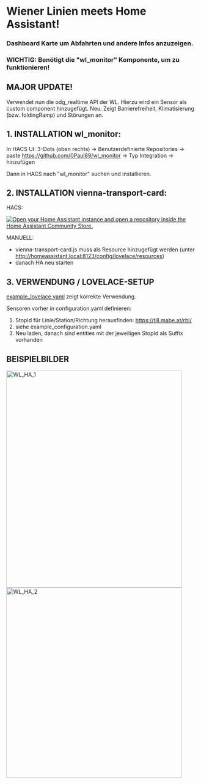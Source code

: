# Wiener Linien meets Home Assistant! 

### Dashboard Karte um Abfahrten und andere Infos anzuzeigen.

### WICHTIG: Benötigt die "wl_monitor" Komponente, um zu funktionieren!


## MAJOR UPDATE!

Verwendet nun die odg_realtime API der WL. Hierzu wird ein Sensor als custom component hinzugefügt.
Neu: Zeigt Barrierefreiheit, Klimatisierung (bzw. foldingRamp) und Störungen an.



## 1. INSTALLATION wl_monitor:

In HACS UI: 3-Dots (oben rechts) -> Benutzerdefinierte Repositories -> paste https://github.com/0Paul89/wl_monitor -> Typ Integration -> hinzufügen

Dann in HACS nach "wl_monitor" suchen und installieren.


## 2. INSTALLATION vienna-transport-card:

HACS:

<a href="https://my.home-assistant.io/redirect/hacs_repository/?owner=0Paul89&repository=vienna-transport-card" target="_blank" rel="noreferrer noopener"><img src="https://my.home-assistant.io/badges/hacs_repository.svg" alt="Open your Home Assistant instance and open a repository inside the Home Assistant Community Store." /></a>

MANUELL:

- vienna-transport-card.js muss als Resource hinzugefügt werden (unter http://homeassistant.local:8123/config/lovelace/resources)
- danach HA neu starten



## 3. VERWENDUNG / LOVELACE-SETUP

[example_lovelace.yaml](https://github.com/0Paul89/vienna-transport-card/blob/main/example_lovelace.yaml) zeigt korrekte Verwendung. 

Sensoren vorher in configuration.yaml definieren:

1. StopId für Linie/Station/Richtung herausfinden: https://till.mabe.at/rbl/ 
2. siehe example_configuration.yaml  
3. Neu laden, danach sind entities mit der jeweiligen StopId als Suffix vorhanden
   

## BEISPIELBILDER

<img width="459" height="568" alt="WL_HA_1" src="https://github.com/user-attachments/assets/79c6cf4a-a509-422f-8406-ba222891b823" />

<img width="459" height="498" alt="WL_HA_2" src="https://github.com/user-attachments/assets/917432f4-40e2-4acf-97b7-0626ec7c06c3" />


